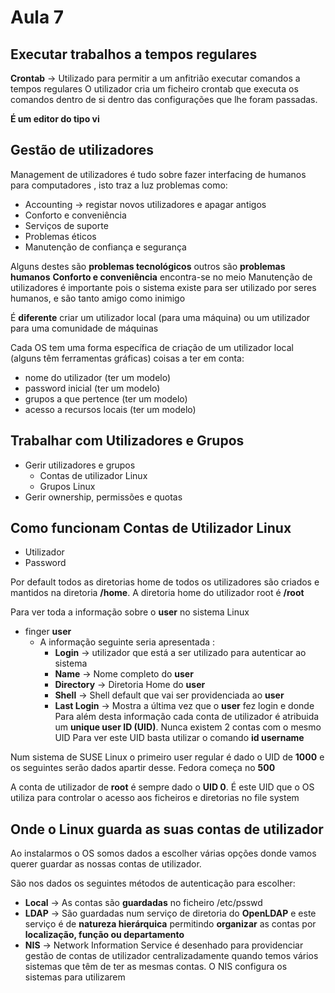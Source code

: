 # Aula 7
## Executar trabalhos a tempos regulares
**Crontab** -> Utilizado para permitir a um anfitrião executar comandos a tempos regulares 
O utilizador cria um ficheiro crontab que executa os comandos dentro de si dentro das configurações que lhe foram passadas.

**É um editor do tipo vi**

## Gestão de utilizadores
Management de utilizadores é tudo sobre fazer interfacing de humanos para computadores , isto traz a luz problemas como:
- Accounting -> registar novos utilizadores e apagar antigos
- Conforto e conveniência
- Serviços de suporte
- Problemas éticos
- Manutenção de confiança e segurança

Alguns destes são **problemas tecnológicos** outros são **problemas humanos**
**Conforto e conveniência** encontra-se no meio
Manutenção de utilizadores é importante pois o sistema existe para ser utilizado por seres  humanos, e são tanto amigo como inimigo

É **diferente** criar um utilizador local (para uma máquina) ou um utilizador para uma comunidade de máquinas

Cada OS tem uma forma específica de criação de um utilizador local (alguns têm ferramentas gráficas) coisas a ter em conta:

- nome do utilizador (ter um modelo)
- password inicial (ter um modelo)
- grupos a que pertence (ter um modelo)
- acesso a recursos locais (ter um modelo)

## Trabalhar com Utilizadores e Grupos
- Gerir utilizadores e grupos
	- Contas de utilizador Linux
	- Grupos Linux
- Gerir ownership, permissões e quotas

## Como funcionam Contas de Utilizador Linux
- Utilizador
- Password

Por default todos as diretorias home de todos os utilizadores são criados e mantidos na diretoria **/home**.
A diretoria home do utilizador root é **/root**

Para ver toda a informação sobre o **user** no sistema Linux 
- finger **user**
	- A informação seguinte seria apresentada :
		- **Login** -> utilizador que está a ser utilizado para autenticar ao sistema
		-  **Name** -> Nome completo do **user**
		- **Directory** -> Diretoria Home do **user**
		- **Shell** -> Shell default que vai ser providenciada ao **user**
		- **Last Login** -> Mostra a última vez que o **user** fez login e donde
Para além desta informação cada conta de utilizador é atribuida um **unique user ID (UID)**. Nunca existem 2 contas com o mesmo UID
Para ver este UID basta utilizar o comando
**id username**

Num sistema de SUSE Linux o primeiro user regular é dado o UID de **1000** e os seguintes serão dados apartir desse. Fedora começa no **500**

A conta de utilizador de **root** é sempre dado o **UID 0**. É este UID que o OS utiliza para controlar o acesso aos ficheiros e diretorias no file system

## Onde o Linux guarda as suas contas de utilizador
Ao instalarmos o OS somos dados a escolher várias opções donde vamos querer guardar as nossas contas de utilizador.

São nos dados os seguintes métodos de autenticação para escolher:
- **Local** -> As contas são **guardadas** no ficheiro /etc/psswd
- **LDAP** -> São guardadas num serviço de diretoria do **OpenLDAP** e este serviço é de **natureza hierárquica** permitindo **organizar** as contas por **localização, função ou departamento**
- **NIS** -> Network Information Service é desenhado para providenciar gestão de contas de utilizador centralizadamente quando temos vários sistemas que têm de ter as mesmas contas. O NIS configura os sistemas para utilizarem